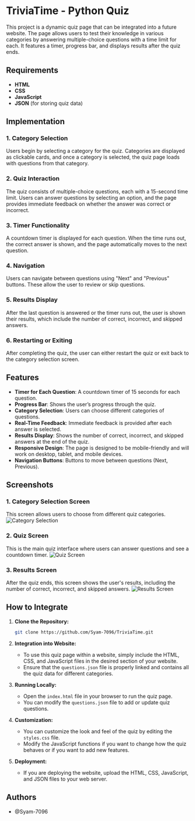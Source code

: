 # TriviaTime - Python Quiz

This project is a dynamic quiz page that can be integrated into a future website. The page allows users to test their knowledge in various categories by answering multiple-choice questions with a time limit for each. It features a timer, progress bar, and displays results after the quiz ends.

## Requirements

- **HTML**
- **CSS**
- **JavaScript**
- **JSON** (for storing quiz data)

## Implementation

### 1. **Category Selection**
   Users begin by selecting a category for the quiz. Categories are displayed as clickable cards, and once a category is selected, the quiz page loads with questions from that category.

### 2. **Quiz Interaction**
   The quiz consists of multiple-choice questions, each with a 15-second time limit. Users can answer questions by selecting an option, and the page provides immediate feedback on whether the answer was correct or incorrect.

### 3. **Timer Functionality**
   A countdown timer is displayed for each question. When the time runs out, the correct answer is shown, and the page automatically moves to the next question.

### 4. **Navigation**
   Users can navigate between questions using "Next" and "Previous" buttons. These allow the user to review or skip questions.

### 5. **Results Display**
   After the last question is answered or the timer runs out, the user is shown their results, which include the number of correct, incorrect, and skipped answers.

### 6. **Restarting or Exiting**
   After completing the quiz, the user can either restart the quiz or exit back to the category selection screen.

## Features

- **Timer for Each Question**: A countdown timer of 15 seconds for each question.
- **Progress Bar**: Shows the user’s progress through the quiz.
- **Category Selection**: Users can choose different categories of questions.
- **Real-Time Feedback**: Immediate feedback is provided after each answer is selected.
- **Results Display**: Shows the number of correct, incorrect, and skipped answers at the end of the quiz.
- **Responsive Design**: The page is designed to be mobile-friendly and will work on desktop, tablet, and mobile devices.
- **Navigation Buttons**: Buttons to move between questions (Next, Previous).

## Screenshots

### 1. **Category Selection Screen**
   This screen allows users to choose from different quiz categories.
   ![Category Selection](screenshot1.png)

### 2. **Quiz Screen**
   This is the main quiz interface where users can answer questions and see a countdown timer.
   ![Quiz Screen](screenshot2.png)

### 3. **Results Screen**
   After the quiz ends, this screen shows the user's results, including the number of correct, incorrect, and skipped answers.
   ![Results Screen](screenshot3.png)

## How to Integrate

1. **Clone the Repository:**
   ```bash
   git clone https://github.com/Syam-7096/TriviaTime.git
   ```

2. **Integration into Website:**
   - To use this quiz page within a website, simply include the HTML, CSS, and JavaScript files in the desired section of your website.
   - Ensure that the `questions.json` file is properly linked and contains all the quiz data for different categories.

3. **Running Locally:**
   - Open the `index.html` file in your browser to run the quiz page.
   - You can modify the `questions.json` file to add or update quiz questions.

4. **Customization:**
   - You can customize the look and feel of the quiz by editing the `styles.css` file.
   - Modify the JavaScript functions if you want to change how the quiz behaves or if you want to add new features.

5. **Deployment:**
   - If you are deploying the website, upload the HTML, CSS, JavaScript, and JSON files to your web server.

## Authors

- @Syam-7096